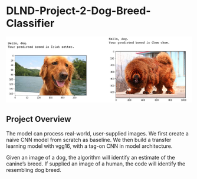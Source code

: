 # DLND-Project-2-Dog-Breed-Classifier

![dog_breed_predict](https://github.com/michlin0825/DLND-Project-2-Dog-Breed-Classifier/blob/master/dog_breed_predict.jpg)

## Project Overview
The model can process real-world, user-supplied images. We first create a naive CNN model from scratch as baseline. We then build a transfer learning model with vgg16, with a tag-on CNN in model architecture. 

Given an image of a dog, the algorithm will identify an estimate of the canine’s breed. If supplied an image of a human, the code will identify the resembling dog breed.
